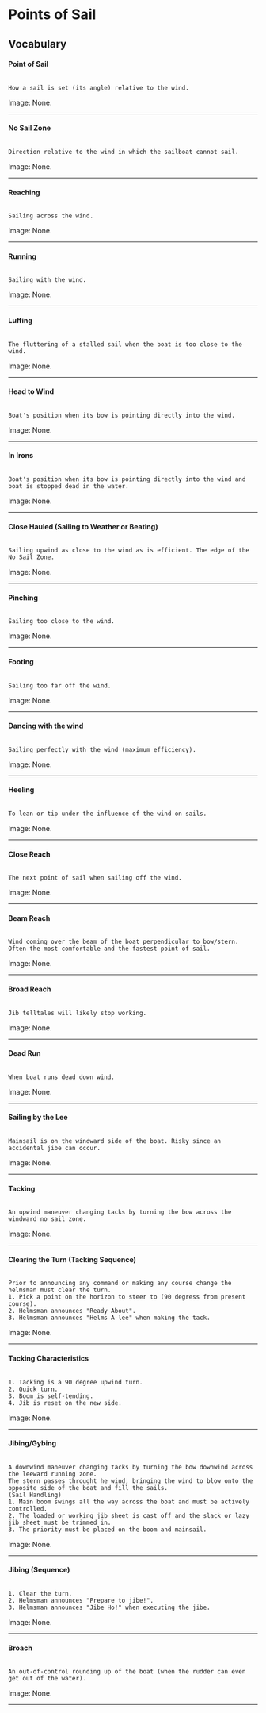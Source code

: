 # Points of Sail

## Vocabulary

<h4>Point of Sail</h4>
<pre><code>
How a sail is set (its angle) relative to the wind.
</code></pre>
<p>Image: None.</p>
<hr />

<h4>No Sail Zone</h4>
<pre><code>
Direction relative to the wind in which the sailboat cannot sail.
</code></pre>
<p>Image: None.</p>
<hr />

<h4>Reaching</h4>
<pre><code>
Sailing across the wind.
</code></pre>
<p>Image: None.</p>
<hr />

<h4>Running</h4>
<pre><code>
Sailing with the wind.
</code></pre>
<p>Image: None.</p>
<hr />

<h4>Luffing</h4>
<pre><code>
The fluttering of a stalled sail when the boat is too close to the wind.
</code></pre>
<p>Image: None.</p>
<hr />

<h4>Head to Wind</h4>
<pre><code>
Boat's position when its bow is pointing directly into the wind.
</code></pre>
<p>Image: None.</p>
<hr />

<h4>In Irons</h4>
<pre><code>
Boat's position when its bow is pointing directly into the wind and boat is stopped dead in the water.
</code></pre>
<p>Image: None.</p>
<hr />

<h4>Close Hauled (Sailing to Weather or Beating)</h4>
<pre><code>
Sailing upwind as close to the wind as is efficient. The edge of the No Sail Zone.
</code></pre>
<p>Image: None.</p>
<hr />

<h4>Pinching</h4>
<pre><code>
Sailing too close to the wind.
</code></pre>
<p>Image: None.</p>
<hr />

<h4>Footing</h4>
<pre><code>
Sailing too far off the wind.
</code></pre>
<p>Image: None.</p>
<hr />

<h4>Dancing with the wind</h4>
<pre><code>
Sailing perfectly with the wind (maximum efficiency).
</code></pre>
<p>Image: None.</p>
<hr />

<h4>Heeling</h4>
<pre><code>
To lean or tip under the influence of the wind on sails.
</code></pre>
<p>Image: None.</p>
<hr />

<h4>Close Reach</h4>
<pre><code>
The next point of sail when sailing off the wind.
</code></pre>
<p>Image: None.</p>
<hr />

<h4>Beam Reach</h4>
<pre><code>
Wind coming over the beam of the boat perpendicular to bow/stern. Often the most comfortable and the fastest point of sail.
</code></pre>
<p>Image: None.</p>
<hr />

<h4>Broad Reach</h4>
<pre><code>
Jib telltales will likely stop working.
</code></pre>
<p>Image: None.</p>
<hr />

<h4>Dead Run</h4>
<pre><code>
When boat runs dead down wind.
</code></pre>
<p>Image: None.</p>
<hr />

<h4>Sailing by the Lee</h4>
<pre><code>
Mainsail is on the windward side of the boat. Risky since an accidental jibe can occur.
</code></pre>
<p>Image: None.</p>
<hr />

<h4>Tacking</h4>
<pre><code>
An upwind maneuver changing tacks by turning the bow across the windward no sail zone.
</code></pre>
<p>Image: None.</p>
<hr />

<h4>Clearing the Turn (Tacking Sequence)</h4>
<pre><code>
Prior to announcing any command or making any course change the helmsman must clear the turn.
1. Pick a point on the horizon to steer to (90 degress from present course).
2. Helmsman announces "Ready About".
3. Helmsman announces "Helms A-lee" when making the tack.
</code></pre>
<p>Image: None.</p>
<hr />

<h4>Tacking Characteristics</h4>
<pre><code>
1. Tacking is a 90 degree upwind turn.
2. Quick turn.
3. Boom is self-tending.
4. Jib is reset on the new side.
</code></pre>
<p>Image: None.</p>
<hr />

<h4>Jibing/Gybing</h4>
<pre><code>
A downwind maneuver changing tacks by turning the bow downwind across the leeward running zone.
The stern passes throught he wind, bringing the wind to blow onto the opposite side of the boat and fill the sails.
(Sail Handling)
1. Main boom swings all the way across the boat and must be actively controlled.
2. The loaded or working jib sheet is cast off and the slack or lazy jib sheet must be trimmed in.
3. The priority must be placed on the boom and mainsail.
</code></pre>
<p>Image: None.</p>
<hr />

<h4>Jibing (Sequence)</h4>
<pre><code>
1. Clear the turn.
2. Helmsman announces "Prepare to jibe!".
3. Helmsman announces "Jibe Ho!" when executing the jibe.
</code></pre>
<p>Image: None.</p>
<hr />

<h4>Broach</h4>
<pre><code>
An out-of-control rounding up of the boat (when the rudder can even get out of the water).
</code></pre>
<p>Image: None.</p>
<hr />
